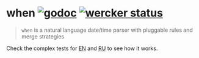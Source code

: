 # when [![godoc](http://img.shields.io/badge/godoc-reference-blue.svg?style=flat)](https://godoc.org/github.com/olebedev/when) [![wercker status](https://app.wercker.com/status/a04ca8246bf35621b2665a73c1ed765f/s/master "wercker status")](https://app.wercker.com/project/byKey/a04ca8246bf35621b2665a73c1ed765f)

> `when` is a natural language date/time parser with pluggable rules and merge strategies

Check the complex tests for [EN](https://github.com/olebedev/when/blob/master/rules/en/en_test.go#L48) and [RU](https://github.com/olebedev/when/blob/master/rules/ru/ru_test.go#L48) to see how it works.
